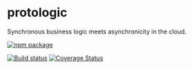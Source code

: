 # protologic
Synchronous business logic meets asynchronicity in the cloud.

[![npm package](https://nodei.co/npm/cooper.png?downloads=true&downloadRank=true&stars=true)](https://nodei.co/npm/protologic/)

[![Build status](https://img.shields.io/travis/tjscooper/protologic.svg?style=flat-square)](https://travis-ci.org/tjscooper/protologic)
[![Coverage Status](https://coveralls.io/repos/tjscooper/protologic/badge.svg?branch=master)](https://coveralls.io/r/tjscooper/protologic?branch=master)

